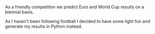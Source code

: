 As a friendly competition we predict Euro and World Cup results on a biennial basis.

As I haven't been following football I decided to have some light fun and generate my results in Python instead.